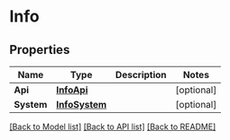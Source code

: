 # Info

## Properties

Name | Type | Description | Notes
------------ | ------------- | ------------- | -------------
**Api** | [**InfoApi**](info_api.md) |  | [optional] 
**System** | [**InfoSystem**](info_system.md) |  | [optional] 

[[Back to Model list]](../README.md#documentation-for-models) [[Back to API list]](../README.md#documentation-for-api-endpoints) [[Back to README]](../README.md)


